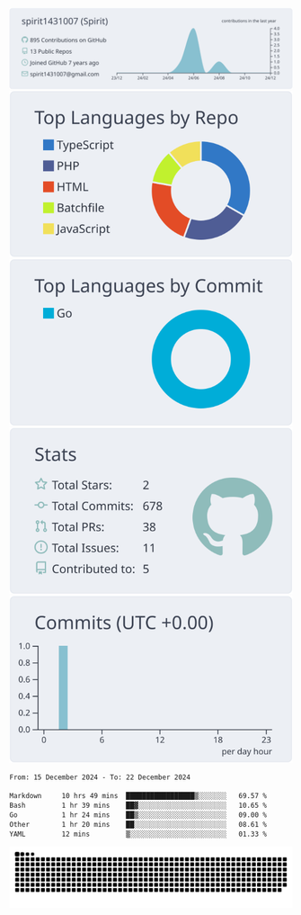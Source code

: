[![](https://raw.githubusercontent.com/spirit1431007/spirit1431007/master/profile-summary-card-output/nord_bright/0-profile-details.svg)](https://git.io/spiritx)
[![](https://raw.githubusercontent.com/spirit1431007/spirit1431007/master/profile-summary-card-output/nord_bright/1-repos-per-language.svg)](https://git.io/spiritx) [![](https://raw.githubusercontent.com/spirit1431007/spirit1431007/master/profile-summary-card-output/nord_bright/2-most-commit-language.svg)](https://git.io/spiritx)
[![](https://raw.githubusercontent.com/spirit1431007/spirit1431007/master/profile-summary-card-output/nord_bright/3-stats.svg)](https://git.io/spiritx) [![](https://raw.githubusercontent.com/spirit1431007/spirit1431007/master/profile-summary-card-output/nord_bright/4-productive-time.svg)](https://git.io/spiritx)

<!--START_SECTION:waka-->

```txt
From: 15 December 2024 - To: 22 December 2024

Markdown     10 hrs 49 mins  █████████████████▒░░░░░░░   69.57 %
Bash         1 hr 39 mins    ██▓░░░░░░░░░░░░░░░░░░░░░░   10.65 %
Go           1 hr 24 mins    ██▒░░░░░░░░░░░░░░░░░░░░░░   09.00 %
Other        1 hr 20 mins    ██░░░░░░░░░░░░░░░░░░░░░░░   08.61 %
YAML         12 mins         ▒░░░░░░░░░░░░░░░░░░░░░░░░   01.33 %
```

<!--END_SECTION:waka-->

![contribution](https://github.com/spirit1431007/spirit1431007/blob/output/github-contribution-grid-snake.svg)
